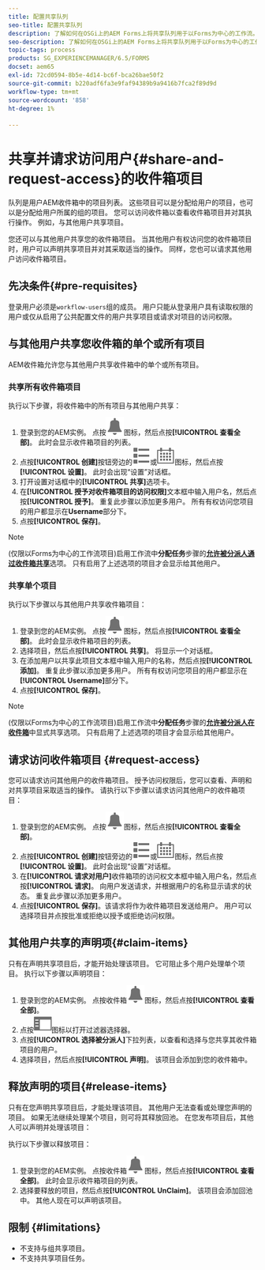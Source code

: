 ```yaml
---
title: 配置共享队列
seo-title: 配置共享队列
description: 了解如何在OSGi上的AEM Forms上将共享队列用于以Forms为中心的工作流。
seo-description: 了解如何在OSGi上的AEM Forms上将共享队列用于以Forms为中心的工作流。
topic-tags: process
products: SG_EXPERIENCEMANAGER/6.5/FORMS
docset: aem65
exl-id: 72cd0594-8b5e-4d14-bc6f-bca26bae50f2
source-git-commit: b220adf6fa3e9faf94389b9a9416b7fca2f89d9d
workflow-type: tm+mt
source-wordcount: '858'
ht-degree: 1%

---
```


# 共享并请求访问用户{#share-and-request-access}的收件箱项目

队列是用户AEM收件箱中的项目列表。 这些项目可以是分配给用户的项目，也可以是分配给用户所属的组的项目。 您可以访问收件箱以查看收件箱项目并对其执行操作。 例如，与其他用户共享项目。

您还可以与其他用户共享您的收件箱项目。 当其他用户有权访问您的收件箱项目时，用户可以声明共享项目并对其采取适当的操作。 同样，您也可以请求其他用户访问收件箱项目。

## 先决条件{#pre-requisites}

登录用户必须是`workflow-users`组的成员。 用户只能从登录用户具有读取权限的用户或仅从启用了公共配置文件的用户共享项目或请求对项目的访问权限。

## 与其他用户共享您收件箱的单个或所有项目

AEM收件箱允许您与其他用户共享收件箱中的单个或所有项目。

### 共享所有收件箱项目

执行以下步骤，将收件箱中的所有项目与其他用户共享：

1. 登录到您的AEM实例。 点按![收件箱](assets/bell.svg)图标，然后点按&#x200B;**[!UICONTROL 查看全部]**。 此时会显示收件箱项目的列表。
1. 点按&#x200B;**[!UICONTROL 创建]**&#x200B;按钮旁边的![视图选择器](assets/viewlist.svg)或![视图选择器](assets/calendar.svg)图标，然后点按&#x200B;**[!UICONTROL 设置]**。 此时会出现“设置”对话框。
1. 打开设置对话框中的&#x200B;**[!UICONTROL 共享]**&#x200B;选项卡。
1. 在&#x200B;**[!UICONTROL 授予对收件箱项目的访问权限]**&#x200B;文本框中输入用户名，然后点按&#x200B;**[!UICONTROL 授予]**。 重复此步骤以添加更多用户。 所有有权访问您项目的用户都显示在&#x200B;**Username**&#x200B;部分下。
1. 点按&#x200B;**[!UICONTROL 保存]**。

>[!NOTE]
>
>(仅限以Forms为中心的工作流项目)启用工作流中&#x200B;**分配任务**&#x200B;步骤的&#x200B;**[允许被分派人通过收件箱共享](aem-forms-workflow-step-reference.md)**&#x200B;选项。 只有启用了上述选项的项目才会显示给其他用户。

### 共享单个项目

执行以下步骤以与其他用户共享收件箱项目：

1. 登录到您的AEM实例。 点按![收件箱](assets/bell.svg)图标，然后点按&#x200B;**[!UICONTROL 查看全部]**。 此时会显示收件箱项目的列表。
1. 选择项目，然后点按&#x200B;**[!UICONTROL 共享]**。 将显示一个对话框。
1. 在添加用户以共享此项目文本框中输入用户的名称，然后点按&#x200B;**[!UICONTROL 添加]**。 重复此步骤以添加更多用户。 所有有权访问您项目的用户都显示在&#x200B;**[!UICONTROL Username]**&#x200B;部分下。
1. 点按&#x200B;**[!UICONTROL 保存]**。


>[!NOTE]
>
>(仅限以Forms为中心的工作流项目)启用工作流中&#x200B;**分配任务**&#x200B;步骤的&#x200B;**[允许被分派人在收件箱](aem-forms-workflow-step-reference.md)**&#x200B;中显式共享选项。 只有启用了上述选项的项目才会显示给其他用户。

## 请求访问收件箱项目 {#request-access}

您可以请求访问其他用户的收件箱项目。 授予访问权限后，您可以查看、声明和对共享项目采取适当的操作。 请执行以下步骤以请求访问其他用户的收件箱项目：

1. 登录到您的AEM实例。 点按![查看选择器](assets/bell.svg)图标，然后点按&#x200B;**[!UICONTROL 查看全部]**。
1. 点按&#x200B;**[!UICONTROL 创建]**&#x200B;按钮旁边的![视图选择器](assets/viewlist.svg)或![视图选择器](assets/calendar.svg)图标，然后点按&#x200B;**[!UICONTROL 设置]**。 此时会出现“设置”对话框。
1. 在&#x200B;**[!UICONTROL 请求对用户]**&#x200B;收件箱项的访问权文本框中输入用户名，然后点按&#x200B;**[!UICONTROL 请求]**。 向用户发送请求，并根据用户的名称显示请求的状态。 重复此步骤以添加更多用户。
1. 点按&#x200B;**[!UICONTROL 保存]**。该请求将作为收件箱项目发送给用户。 用户可以选择项目并点按批准或拒绝以授予或拒绝访问权限。


## 其他用户共享的声明项{#claim-items}

只有在声明共享项目后，才能开始处理该项目。 它可阻止多个用户处理单个项目。 执行以下步骤以声明项目：

1. 登录到您的AEM实例。 点按收件箱![收件箱](assets/bell.svg)图标，然后点按&#x200B;**[!UICONTROL 查看全部]**。
1. 点按![仅内容](assets/railleft.svg)图标以打开过滤器选择器。
1. 点按&#x200B;**[!UICONTROL 选择被分派人]**&#x200B;下拉列表，以查看和选择与您共享其收件箱项目的用户。
1. 选择项目，然后点按&#x200B;**[!UICONTROL 声明]**。 该项目会添加到您的收件箱中。

## 释放声明的项目{#release-items}

只有在您声明共享项目后，才能处理该项目。 其他用户无法查看或处理您声明的项目。 如果无法继续处理某个项目，则可将其释放回池。   在您发布项目后，其他人可以声明并处理该项目：

执行以下步骤以释放项目：

1. 登录到您的AEM实例。 点按收件箱![收件箱](assets/bell.svg)图标，然后点按&#x200B;**[!UICONTROL 查看全部]**。 此时会显示收件箱项目的列表。
1. 选择要释放的项目，然后点按&#x200B;**[!UICONTROL UnClaim]**。 该项目会添加回池中。 其他人现在可以声明该项目。

## 限制 {#limitations}

* 不支持与组共享项目。
* 不支持共享项目任务。
